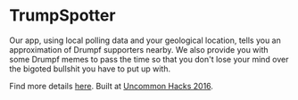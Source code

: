 # TrumpSpotter

Our app, using local polling data and your geological location, tells you an approximation of Drumpf supporters nearby. We also provide you with some Drumpf memes to pass the time so that you don't lose your mind over the bigoted bullshit you have to put up with.

Find more details <a href="http://devpost.com/software/trump-spotter-p0ulko">here</a>. 
Built at <a href="http://uncommonhacks.com/">Uncommon Hacks 2016</a>.
